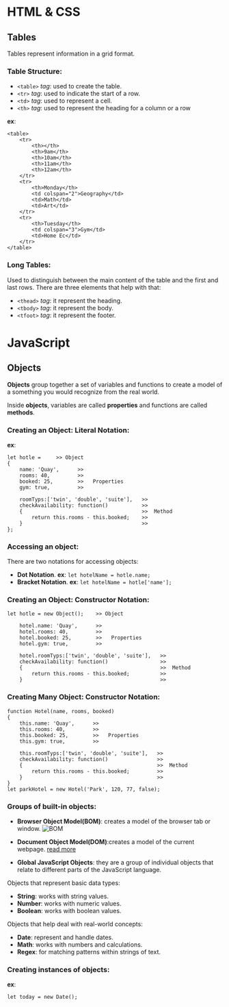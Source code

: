 # HTML & CSS
## Tables
Tables represent information in a grid format.

### Table Structure:
- `<table>` *tag*: used to create the table.
- `<tr>` *tag*: used to indicate the start of a row.
- `<td>` *tag*: used to represent a cell.
- `<th>` *tag*: used to represent the heading for a column or a row

**ex**:

```
<table>
    <tr>
        <th></th>
        <th>9am</th>
        <th>10am</th>
        <th>11am</th>
        <th>12am</th>
    </tr>
    <tr>
        <th>Monday</th>
        <td colspan="2">Geography</td>
        <td>Math</td>
        <td>Art</td>
    </tr>
    <tr>
        <th>Tuesday</th>
        <td colspan="3">Gym</td>
        <td>Home Ec</td>
    </tr>
</table>
```

### Long Tables:
Used to distinguish between the main content of the table and the first and last rows. There are three elements that help with that:

- `<thead>` *tag*: it represent the heading.
- `<tbody>` *tag*: it represent the body.
- `<tfoot>` *tag*: it represent the footer.

# JavaScript
## Objects
**Objects** group together a set of variables and functions to create a model of a something you would recognize from the real world.

Inside **objects**, variables are called **properties** and functions are called **methods**. 

### Creating an Object: Literal Notation:

**ex**:

```
let hotle =     >> Object
{
    name: 'Quay',      >> 
    rooms: 40,         >>
    booked: 25,        >>   Properties
    gym: true,         >>

    roomTyps:['twin', 'double', 'suite'],   >>
    checkAvailability: function()           >>
    {                                       >>  Method
        return this.rooms - this.booked;    >>
    }                                       >>
};
```

### Accessing an object:
There are two notations for accessing objects:
- **Dot Notation**. **ex**: `let hotelName = hotle.name;`
- **Bracket Notation**. **ex**: `let hotelName = hotle['name'];`

### Creating an Object: Constructor Notation:

```
let hotle = new Object();    >> Object

    hotel.name: 'Quay',      >> 
    hotel.rooms: 40,         >>
    hotel.booked: 25,        >>   Properties
    hotel.gym: true,         >>

    hotel.roomTyps:['twin', 'double', 'suite'],   >>
    checkAvailability: function()                 >>
    {                                             >>  Method
        return this.rooms - this.booked;          >>
    }                                             >>
```

### Creating Many Object: Constructor Notation:

```
function Hotel(name, rooms, booked)
{
    this.name: 'Quay',      >> 
    this.rooms: 40,         >>
    this.booked: 25,        >>   Properties
    this.gym: true,         >>

    this.roomTyps:['twin', 'double', 'suite'],   >>
    checkAvailability: function()                >>
    {                                            >>  Method
        return this.rooms - this.booked;         >>
    }                                            >>
}
let parkHotel = new Hotel('Park', 120, 77, false);
```

### Groups of built-in objects:
- **Browser Object Model(BOM)**: creates a model of the browser tab or window.
![BOM](https://static.javatpoint.com/images/javascript/bom.jpg)

- **Document Object Model(DOM)**:creates a model of the current webpage.
[read more](https://mohammadlebzo.github.io/reading-notes/Class_07)

- **Global JavaScript Objects**: they are a group of individual objects that relate to different parts of the JavaScript language.

Objects that represent basic data types:
- **String**: works with string values.
- **Number**: works with numeric values.
- **Boolean**: works with boolean values.

Objects that help deal with real-world concepts:
- **Date**: represent and handle dates.
- **Math**: works with numbers and calculations.
- **Regex**: for matching patterns within strings of text.

### Creating instances of objects:

**ex**:

```
let today = new Date();
```

